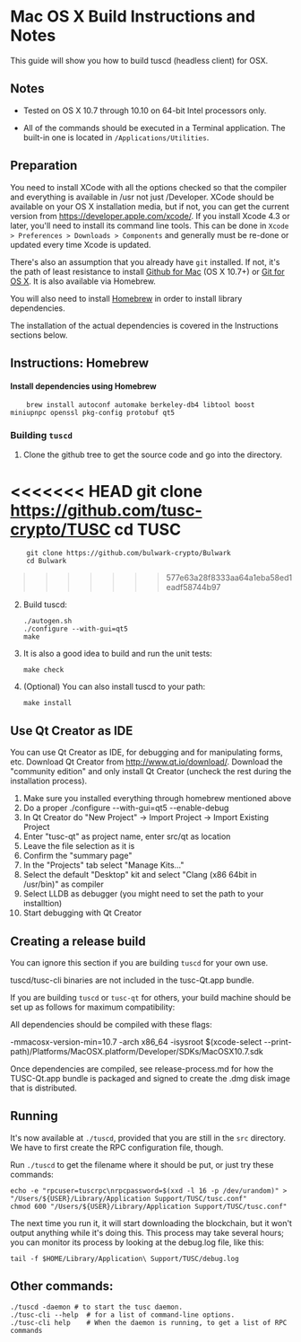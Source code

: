 Mac OS X Build Instructions and Notes
====================================
This guide will show you how to build tuscd (headless client) for OSX.

Notes
-----

* Tested on OS X 10.7 through 10.10 on 64-bit Intel processors only.

* All of the commands should be executed in a Terminal application. The
built-in one is located in `/Applications/Utilities`.

Preparation
-----------

You need to install XCode with all the options checked so that the compiler
and everything is available in /usr not just /Developer. XCode should be
available on your OS X installation media, but if not, you can get the
current version from https://developer.apple.com/xcode/. If you install
Xcode 4.3 or later, you'll need to install its command line tools. This can
be done in `Xcode > Preferences > Downloads > Components` and generally must
be re-done or updated every time Xcode is updated.

There's also an assumption that you already have `git` installed. If
not, it's the path of least resistance to install [Github for Mac](https://mac.github.com/)
(OS X 10.7+) or
[Git for OS X](https://code.google.com/p/git-osx-installer/). It is also
available via Homebrew.

You will also need to install [Homebrew](http://brew.sh) in order to install library
dependencies.

The installation of the actual dependencies is covered in the Instructions
sections below.

Instructions: Homebrew
----------------------

#### Install dependencies using Homebrew

        brew install autoconf automake berkeley-db4 libtool boost miniupnpc openssl pkg-config protobuf qt5

### Building `tuscd`

1. Clone the github tree to get the source code and go into the directory.

<<<<<<< HEAD
        git clone https://github.com/tusc-crypto/TUSC
        cd TUSC
=======
        git clone https://github.com/bulwark-crypto/Bulwark
        cd Bulwark
>>>>>>> 577e63a28f8333aa64a1eba58ed1eadf58744b97

2.  Build tuscd:

        ./autogen.sh
        ./configure --with-gui=qt5
        make

3.  It is also a good idea to build and run the unit tests:

        make check

4.  (Optional) You can also install tuscd to your path:

        make install

Use Qt Creator as IDE
------------------------
You can use Qt Creator as IDE, for debugging and for manipulating forms, etc.
Download Qt Creator from http://www.qt.io/download/. Download the "community edition" and only install Qt Creator (uncheck the rest during the installation process).

1. Make sure you installed everything through homebrew mentioned above
2. Do a proper ./configure --with-gui=qt5 --enable-debug
3. In Qt Creator do "New Project" -> Import Project -> Import Existing Project
4. Enter "tusc-qt" as project name, enter src/qt as location
5. Leave the file selection as it is
6. Confirm the "summary page"
7. In the "Projects" tab select "Manage Kits..."
8. Select the default "Desktop" kit and select "Clang (x86 64bit in /usr/bin)" as compiler
9. Select LLDB as debugger (you might need to set the path to your installtion)
10. Start debugging with Qt Creator

Creating a release build
------------------------
You can ignore this section if you are building `tuscd` for your own use.

tuscd/tusc-cli binaries are not included in the tusc-Qt.app bundle.

If you are building `tuscd` or `tusc-qt` for others, your build machine should be set up
as follows for maximum compatibility:

All dependencies should be compiled with these flags:

 -mmacosx-version-min=10.7
 -arch x86_64
 -isysroot $(xcode-select --print-path)/Platforms/MacOSX.platform/Developer/SDKs/MacOSX10.7.sdk

Once dependencies are compiled, see release-process.md for how the TUSC-Qt.app
bundle is packaged and signed to create the .dmg disk image that is distributed.

Running
-------

It's now available at `./tuscd`, provided that you are still in the `src`
directory. We have to first create the RPC configuration file, though.

Run `./tuscd` to get the filename where it should be put, or just try these
commands:

    echo -e "rpcuser=tuscrpc\nrpcpassword=$(xxd -l 16 -p /dev/urandom)" > "/Users/${USER}/Library/Application Support/TUSC/tusc.conf"
    chmod 600 "/Users/${USER}/Library/Application Support/TUSC/tusc.conf"

The next time you run it, it will start downloading the blockchain, but it won't
output anything while it's doing this. This process may take several hours;
you can monitor its process by looking at the debug.log file, like this:

    tail -f $HOME/Library/Application\ Support/TUSC/debug.log

Other commands:
-------

    ./tuscd -daemon # to start the tusc daemon.
    ./tusc-cli --help  # for a list of command-line options.
    ./tusc-cli help    # When the daemon is running, to get a list of RPC commands
